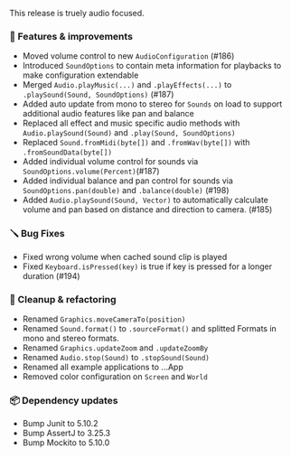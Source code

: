 This release is truely audio focused.

### 🚀 Features & improvements

- Moved volume control to new `AudioConfiguration` (#186)
- Introduced `SoundOptions` to contain meta information for playbacks to make configuration extendable
- Merged `Audio.playMusic(...)` and `.playEffects(...)` to `.playSound(Sound, SoundOptions)` (#187)
- Added auto update from mono to stereo for `Sounds` on load to support additional audio features like pan and balance
- Replaced all effect and music specific audio methods with `Audio.playSound(Sound)` and `.play(Sound, SoundOptions)`
- Replaced `Sound.fromMidi(byte[])` and `.fromWav(byte[])` with `.fromSoundData(byte[])`
- Added individual volume control for sounds via `SoundOptions.volume(Percent)`(#187)
- Added individual balance and pan control for sounds via `SoundOptions.pan(double)` and `.balance(double)` (#198)
- Added `Audio.playSound(Sound, Vector)` to automatically calculate volume and pan based on distance and direction to camera. (#185)

### 🪛 Bug Fixes

- Fixed wrong volume when cached sound clip is played
- Fixed `Keyboard.isPressed(key)` is true if key is pressed for a longer duration (#194)

### 🧽 Cleanup & refactoring

- Renamed `Graphics.moveCameraTo(position)`
- Renamed `Sound.format()` to `.sourceFormat()` and splitted Formats in mono and stereo formats.
- Renamed `Graphics.updateZoom` and `.updateZoomBy`
- Renamed `Audio.stop(Sound)` to `.stopSound(Sound)`
- Renamed all example applications to ...App
- Removed color configuration on `Screen` and `World`

### 📦 Dependency updates

- Bump Junit to 5.10.2
- Bump AssertJ to 3.25.3
- Bump Mockito to 5.10.0